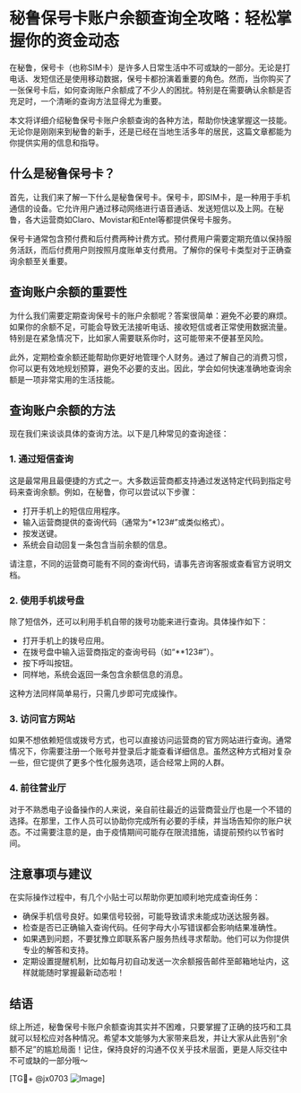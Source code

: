 # 秘鲁保号卡账户余额查询全攻略：轻松掌握你的资金动态

在秘鲁，保号卡（也称SIM卡）是许多人日常生活中不可或缺的一部分。无论是打电话、发短信还是使用移动数据，保号卡都扮演着重要的角色。然而，当你购买了一张保号卡后，如何查询账户余额成了不少人的困扰。特别是在需要确认余额是否充足时，一个清晰的查询方法显得尤为重要。

本文将详细介绍秘鲁保号卡账户余额查询的各种方法，帮助你快速掌握这一技能。无论你是刚刚来到秘鲁的新手，还是已经在当地生活多年的居民，这篇文章都能为你提供实用的信息和指导。

## 什么是秘鲁保号卡？

首先，让我们来了解一下什么是秘鲁保号卡。保号卡，即SIM卡，是一种用于手机通信的设备。它允许用户通过移动网络进行语音通话、发送短信以及上网。在秘鲁，各大运营商如Claro、Movistar和Entel等都提供保号卡服务。

保号卡通常包含预付费和后付费两种计费方式。预付费用户需要定期充值以保持服务活跃，而后付费用户则按照月度账单支付费用。了解你的保号卡类型对于正确查询余额至关重要。

## 查询账户余额的重要性

为什么我们需要定期查询保号卡的账户余额呢？答案很简单：避免不必要的麻烦。如果你的余额不足，可能会导致无法接听电话、接收短信或者正常使用数据流量。特别是在紧急情况下，比如家人需要联系你时，这可能带来不便甚至风险。

此外，定期检查余额还能帮助你更好地管理个人财务。通过了解自己的消费习惯，你可以更有效地规划预算，避免不必要的支出。因此，学会如何快速准确地查询余额是一项非常实用的生活技能。

## 查询账户余额的方法

现在我们来谈谈具体的查询方法。以下是几种常见的查询途径：

### 1. 通过短信查询

这是最常用且最便捷的方式之一。大多数运营商都支持通过发送特定代码到指定号码来查询余额。例如，在秘鲁，你可以尝试以下步骤：

- 打开手机上的短信应用程序。
- 输入运营商提供的查询代码（通常为“*123#”或类似格式）。
- 按发送键。
- 系统会自动回复一条包含当前余额的信息。

请注意，不同的运营商可能有不同的查询代码，请事先咨询客服或查看官方说明文档。

### 2. 使用手机拨号盘

除了短信外，还可以利用手机自带的拨号功能来进行查询。具体操作如下：

- 打开手机上的拨号应用。
- 在拨号盘中输入运营商指定的查询号码（如“**123#”）。
- 按下呼叫按钮。
- 同样地，系统会返回一条包含余额信息的消息。

这种方法同样简单易行，只需几步即可完成操作。

### 3. 访问官方网站

如果不想依赖短信或拨号方式，也可以直接访问运营商的官方网站进行查询。通常情况下，你需要注册一个账号并登录后才能查看详细信息。虽然这种方式相对复杂一些，但它提供了更多个性化服务选项，适合经常上网的人群。

### 4. 前往营业厅

对于不熟悉电子设备操作的人来说，亲自前往最近的运营商营业厅也是一个不错的选择。在那里，工作人员可以协助你完成所有必要的手续，并当场告知你的账户状态。不过需要注意的是，由于疫情期间可能存在限流措施，请提前预约以节省时间。

## 注意事项与建议

在实际操作过程中，有几个小贴士可以帮助你更加顺利地完成查询任务：

- 确保手机信号良好。如果信号较弱，可能导致请求未能成功送达服务器。
- 检查是否已正确输入查询代码。任何字母大小写错误都会影响结果准确性。
- 如果遇到问题，不要犹豫立即联系客户服务热线寻求帮助。他们可以为你提供专业的解答和支持。
- 定期设置提醒机制，比如每月初自动发送一次余额报告邮件至邮箱地址内，这样就能随时掌握最新动态啦！

## 结语

综上所述，秘鲁保号卡账户余额查询其实并不困难，只要掌握了正确的技巧和工具就可以轻松应对各种情况。希望本文能够为大家带来启发，并让大家从此告别“余额不足”的尴尬局面！记住，保持良好的沟通不仅关乎技术层面，更是人际交往中不可或缺的一部分哦～

[TG💪+ @jx0703 ![Image](https://github.com/user-attachments/assets/dbca1d08-cadb-493c-b0ec-ad6f7a83f270)]